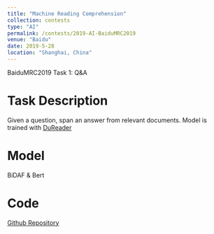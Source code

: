 ```yaml
---
title: "Machine Reading Comprehension"
collection: contests
type: "AI"
permalink: /contests/2019-AI-BaiduMRC2019
venue: "Baidu"
date: 2019-5-28
location: "Shanghai, China"
---
```


BaiduMRC2019 Task 1: Q&A


Task Description
======
Given a question, span an answer from relevant documents. 
Model is trained with [DuReader](http://ai.baidu.com/broad/introduction)


Model
======
BiDAF & Bert

Code
======
[Github Repository](https://github.com/ChaokunChang/BaiduMRC)